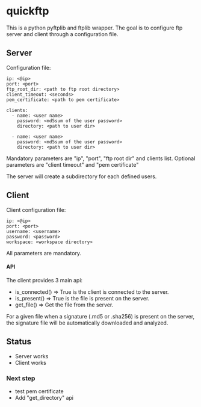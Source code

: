 # quickftp
This is a python pyftplib and ftplib wrapper.
The goal is to configure ftp server and client
through a configuration file.

## Server
Configuration file:
```
ip: <@ip>
port: <port>
ftp_root_dir: <path to ftp root directory>
client_timeout: <seconds>
pem_certificate: <path to pem certificate>

clients:
  - name: <user name>
    password: <md5sum of the user password>
    directory: <path to user dir>

  - name: <user name>
    password: <md5sum of the user password>
    directory: <path to user dir>
```
Mandatory parameters are "ip", "port", "ftp root dir" and clients list.
Optional parameters are "client timeout" and "pem certificate" 


The server will create a subdirectory for each defined users.

## Client
Client configuration file:
 ```
ip: <@ip>
port: <port>
username: <username>
password: <password>
workspace: <workspace directory> 
```
All parameters are mandatory.


#### API
The client provides 3 main api:
* is_connected() => True is the client is connected to the server.
* is_present(<file path>) => True is the file is present on the server.
* get_file(<file path>) => Get the file from the server.

For a given file when a signature (.md5 or .sha256) is present on the server, the signature file will be automatically downloaded and analyzed. 

## Status
* Server works
* Client works

### Next step
* test pem certificate
* Add "get_directory" api

